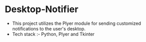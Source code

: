 # Desktop-Notifier
- This project utilizes the Plyer module for sending customized notifications to the user's desktop.
- Tech stack :- Python, Plyer and Tkinter
